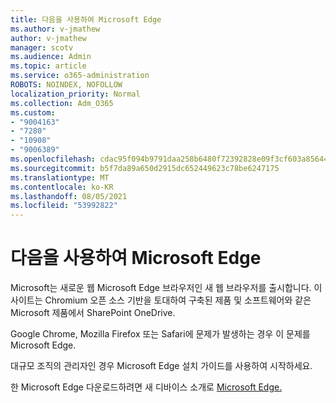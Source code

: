 ```yaml
---
title: 다음을 사용하여 Microsoft Edge
ms.author: v-jmathew
author: v-jmathew
manager: scotv
ms.audience: Admin
ms.topic: article
ms.service: o365-administration
ROBOTS: NOINDEX, NOFOLLOW
localization_priority: Normal
ms.collection: Adm_O365
ms.custom:
- "9004163"
- "7280"
- "10908"
- "9006389"
ms.openlocfilehash: cdac95f094b9791daa258b6480f72392828e09f3cf603a856446eda7cc6472d4
ms.sourcegitcommit: b5f7da89a650d2915dc652449623c78be6247175
ms.translationtype: MT
ms.contentlocale: ko-KR
ms.lasthandoff: 08/05/2021
ms.locfileid: "53992822"
---
```

# <a name="start-using-microsoft-edge"></a>다음을 사용하여 Microsoft Edge

Microsoft는 새로운 웹 Microsoft Edge 브라우저인 새 웹 브라우저를 출시합니다. 이 사이트는 Chromium 오픈 소스 기반을 토대하여 구축된 제품 및 소프트웨어와 같은 Microsoft 제품에서 SharePoint OneDrive.

Google Chrome, Mozilla Firefox 또는 Safari에 문제가 발생하는 경우 이 문제를 Microsoft Edge.

대규모 조직의 관리자인 경우 Microsoft Edge 설치 [](https://go.microsoft.com/fwlink/?linkid=2142423) 가이드를 사용하여 시작하세요.

한 Microsoft Edge 다운로드하려면 새 디바이스 소개로 [Microsoft Edge.](https://go.microsoft.com/fwlink/?linkid=2141049)
